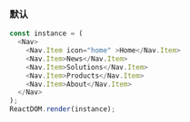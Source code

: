 ### 默认

<!--start-code-->
```js
const instance = (
  <Nav>
    <Nav.Item icon="home" >Home</Nav.Item>
    <Nav.Item>News</Nav.Item>
    <Nav.Item>Solutions</Nav.Item>
    <Nav.Item>Products</Nav.Item>
    <Nav.Item>About</Nav.Item>
  </Nav>
);
ReactDOM.render(instance);
```
<!--end-code-->
